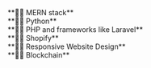 <div>**🐱‍🏍 MERN stack**</div>
<div>**🐱‍🏍 Python**</div>
<div>**🐱‍🏍 PHP and frameworks like Laravel**</div>
<div>**🐱‍🏍 Shopify**</div>
<div>**🐱‍🏍 Responsive Website Design**</div>
<div>**🐱‍🏍 Blockchain**</div>

  

